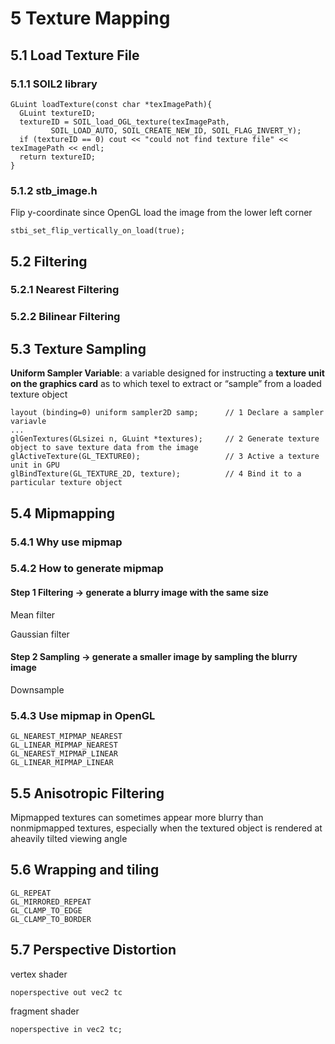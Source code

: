 # 5 Texture Mapping

## 5.1 Load Texture File

### 5.1.1 SOIL2 library
```
GLuint loadTexture(const char *texImagePath){
  GLuint textureID;
  textureID = SOIL_load_OGL_texture(texImagePath,
         SOIL_LOAD_AUTO, SOIL_CREATE_NEW_ID, SOIL_FLAG_INVERT_Y);
  if (textureID == 0) cout << "could not find texture file" << texImagePath << endl;
  return textureID;
}
```

### 5.1.2 stb_image.h

Flip y-coordinate since OpenGL load the image from the lower left corner
```
stbi_set_flip_vertically_on_load(true);
```
## 5.2 Filtering

### 5.2.1 Nearest Filtering

### 5.2.2 Bilinear Filtering


## 5.3 Texture Sampling
**Uniform Sampler Variable**: a variable designed for instructing a **texture unit on the graphics card** as to which texel to extract or “sample” from a loaded texture object
```
layout (binding=0) uniform sampler2D samp;      // 1 Declare a sampler variavle
...
glGenTextures(GLsizei n, GLuint *textures);     // 2 Generate texture object to save texture data from the image    
glActiveTexture(GL_TEXTURE0);                   // 3 Active a texture unit in GPU
glBindTexture(GL_TEXTURE_2D, texture);          // 4 Bind it to a particular texture object
```
## 5.4 Mipmapping

### 5.4.1 Why use mipmap

### 5.4.2 How to generate mipmap
#### Step 1 Filtering → generate a blurry image with the same size
Mean filter

Gaussian filter

#### Step 2 Sampling → generate a smaller image by sampling the blurry image
Downsample

### 5.4.3 Use mipmap in OpenGL
```
GL_NEAREST_MIPMAP_NEAREST
GL_LINEAR_MIPMAP_NEAREST
GL_NEAREST_MIPMAP_LINEAR
GL_LINEAR_MIPMAP_LINEAR
```

## 5.5 Anisotropic Filtering
Mipmapped textures can sometimes appear more blurry than nonmipmapped textures, especially when the textured object is rendered at aheavily tilted viewing angle

## 5.6 Wrapping and tiling
```
GL_REPEAT
GL_MIRRORED_REPEAT
GL_CLAMP_TO_EDGE
GL_CLAMP_TO_BORDER
```
## 5.7 Perspective Distortion
vertex shader
```
noperspective out vec2 tc
```
fragment shader
```
noperspective in vec2 tc;
```

